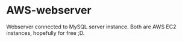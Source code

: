 # AWS-webserver
Webserver connected to MySQL server instance. Both are AWS EC2 instances, hopefully for free ;D.  
